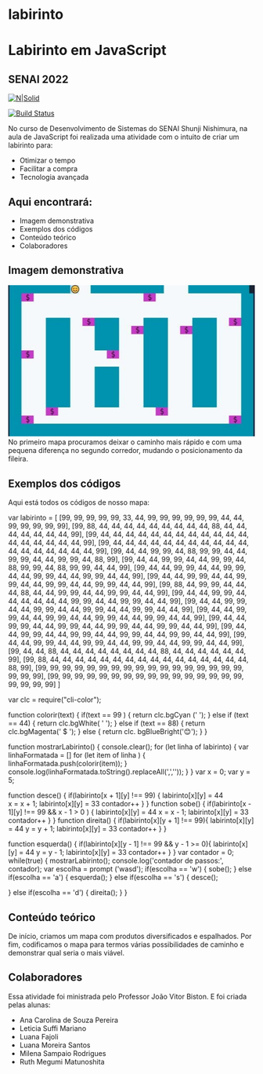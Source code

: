 # labirinto
# Labirinto em JavaScript
## SENAI 2022

[![N|Solid](https://cldup.com/dTxpPi9lDf.thumb.png)](https://nodesource.com/products/nsolid)

[![Build Status](https://travis-ci.org/joemccann/dillinger.svg?branch=master)](https://travis-ci.org/joemccann/dillinger)

No curso de Desenvolvimento de Sistemas do SENAI Shunji Nishimura, na aula de JavaScript foi realizada uma atividade com o intuito de criar um labirinto para:

- Otimizar o tempo
- Facilitar a compra
- Tecnologia avançada

## Aqui encontrará:

- Imagem demonstrativa
- Exemplos dos códigos
- Conteúdo teórico
- Colaboradores

## Imagem demonstrativa
![imagem mapa1](https://github.com/ruthmegmat/Aula28/blob/main/mapa1.jpg?raw=true)
No primeiro mapa procuramos deixar o caminho mais rápido e com uma pequena diferença  no segundo corredor, mudando o posicionamento da fileira.

## Exemplos dos códigos

Aqui está todos os códigos de nosso mapa:

var labirinto = [
  [99, 99, 99, 99, 99, 33, 44, 99, 99, 99, 99, 99, 99, 44, 44, 99, 99, 99, 99, 99],
  [99, 88, 44, 44, 44, 44, 44, 44, 44, 44, 44, 88, 44, 44, 44, 44, 44, 44, 44, 99],
  [99, 44, 44, 44, 44, 44, 44, 44, 44, 44, 44, 44, 44, 44, 44, 44, 44, 44, 44, 99],
  [99, 44, 44, 44, 44, 44, 44, 44, 44, 44, 44, 44, 44, 44, 44, 44, 44, 44, 44, 99],
  [99, 44, 44, 99, 99, 44, 88, 99, 99, 44, 44, 99, 99, 44, 44, 99, 99, 44, 88, 99],
  [99, 44, 44, 99, 99, 44, 44, 99, 99, 44, 88, 99, 99, 44, 88, 99, 99, 44, 44, 99],
  [99, 44, 44, 99, 99, 44, 44, 99, 99, 44, 44, 99, 99, 44, 44, 99, 99, 44, 44, 99],
  [99, 44, 44, 99, 99, 44, 44, 99, 99, 44, 44, 99, 99, 44, 44, 99, 99, 44, 44, 99],
  [99, 88, 44, 99, 99, 44, 44, 44, 88, 44, 44, 99, 99, 44, 44, 99, 99, 44, 44, 99],
  [99, 44, 44, 99, 99, 44, 44, 44, 44, 44, 44, 99, 99, 44, 44, 99, 99, 44, 44, 99],
  [99, 44, 44, 99, 99, 44, 44, 99, 99, 44, 44, 99, 99, 44, 44, 99, 99, 44, 44, 99],
  [99, 44, 44, 99, 99, 44, 44, 99, 99, 44, 44, 99, 99, 44, 44, 99, 99, 44, 44, 99],
  [99, 44, 44, 99, 99, 44, 44, 99, 99, 44, 44, 99, 99, 44, 44, 99, 99, 44, 44, 99],
  [99, 44, 44, 99, 99, 44, 44, 99, 99, 44, 44, 99, 99, 44, 44, 99, 99, 44, 44, 99],
  [99, 44, 44, 99, 99, 44, 44, 99, 99, 44, 44, 99, 99, 44, 44, 99, 99, 44, 44, 99],
  [99, 44, 44, 88, 44, 44, 44, 44, 44, 44, 44, 44, 88, 44, 44, 44, 44, 44, 44, 99],
  [99, 88, 44, 44, 44, 44, 44, 44, 44, 44, 44, 44, 44, 44, 44, 44, 44, 44, 88, 99],
  [99, 99, 99, 99, 99, 99, 99, 99, 99, 99, 99, 99, 99, 99, 99, 99, 99, 99, 99, 99],
  [99, 99, 99, 99, 99, 99, 99, 99, 99, 99, 99, 99, 99, 99, 99, 99, 99, 99, 99, 99]
]

 var clc = require("cli-color");   

function colorir(text) {
  if(text == 99 ) {
    return clc.bgCyan	('   ');
  } else if (text == 44) {
     return clc.bgWhite( '   ');
  }  else if (text == 88) {
     return clc.bgMagenta(' $ ');
  } else {
    return clc.	bgBlueBright('😊');
  }
  }

function mostrarLabirinto() {
  console.clear();
for (let linha of labirinto) {
  var linhaFormatada = []
  for (let item of linha ) {
    linhaFormatada.push(colorir(item));
  }
console.log(linhaFormatada.toString().replaceAll(',',''));
}
}
var x = 0;
var y = 5;

function desce() {
  if(labirinto[x + 1][y] !== 99) {
  labirinto[x][y] = 44  
    x = x + 1;
    labirinto[x][y] = 33
    contador++
   }
  }
function sobe() {
  if(labirinto[x - 1][y] !== 99 && x - 1 > 0 ) {
    labirinto[x][y] = 44
    x = x - 1;
    labirinto[x][y] = 33
    contador++
  }
}
 function direita() {
   if(labirinto[x][y + 1] !== 99){
labirinto[x][y] = 44
    y = y + 1;
    labirinto[x][y] = 33
     contador++
  }
 }

function esquerda() {
  if(labirinto[x][y - 1] !== 99 && y - 1 >= 0){
   labirinto[x][y] = 44
    y = y - 1;
    labirinto[x][y] = 33
    contador++
  }
}
var contador = 0;
while(true) {
  mostrarLabirinto();
  console.log('contador de passos:', contador);
  var escolha = prompt ('wasd');
  if(escolha == 'w') {
    sobe();
  } else if(escolha == 'a') {
    esquerda();
  } else if(escolha == 's') {
    desce();
    
  } else if(escolha == 'd') {
    direita();
  }
}



## Conteúdo teórico

De início, criamos um mapa com produtos diversificados e espalhados. 
Por fim, codificamos o mapa para termos várias possibilidades de caminho e demonstrar qual seria o mais viável.

## Colaboradores

Essa atividade foi ministrada pelo Professor João Vitor Biston.
E foi criada pelas alunas:
- Ana Carolina de Souza Pereira
- Leticia Suffi Mariano
- Luana Fajoli
- Luana Moreira Santos
- Milena Sampaio Rodrigues
- Ruth Megumi Matunoshita
